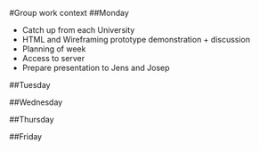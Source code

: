 #Group work context
##Monday
- Catch up from each University
- HTML and Wireframing prototype demonstration + discussion 
- Planning of week
- Access to server 
- Prepare presentation to Jens and Josep


##Tuesday


##Wednesday


##Thursday


##Friday


